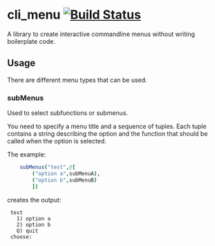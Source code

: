 # cli_menu [![Build Status](https://travis-ci.org/MnlPhlp/cli_menu.svg?branch=master)](https://travis-ci.org/MnlPhlp/cli_menu)
A library to create interactive commandline menus without writing boilerplate code.

## Usage
There are different menu types that can be used.

### subMenus
Used to select subfunctions or submenus.

You need to specify a menu title and a sequence of tuples. Each tuple contains a string describing the option and the function that should be called when the option is selected.

The example:
```nim
    subMenus("test",@[
        ("option a",subMenuA),
        ("option b",subMenuB)
        ])
   ```
creates the output:
   ```
    test
      1) option a
      2) option b
      Q) quit
    choose: 
   ```

